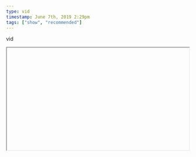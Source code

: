 ```yaml
---
type: vid
timestamp: June 7th, 2019 2:29pm
tags: ["show", "recommended"]
---
```

vid
<iframe width="500" height="281"  id="youtube_iframe" src="https://www.youtube.com/embed/kaPgQrw_Ywk[![thumbnail](http://i3.ytimg.com/vi//maxresdefault.jpg)](https://www.youtube.com/watch?v=)></iframe>                    
                                            
Last night I finally sat down and played a bit of <a href="https://www.gog.com/game/sanitarium" target="_blank">Sanitarium </a>for the first time.  I’ve never felt a strong need to play it because <a href="https://www.youtube.com/playlist[![thumbnail](http://i3.ytimg.com/vi//maxresdefault.jpg)](https://www.youtube.com/watch?v=)>Adkit2′s 2009 playthrough</a> is one of my favorite Let’s Plays and I've watched it through countless times, night after night.

It’s definitely an interesting experience 

feeling through the clunky hit boxes for myself 10 years later, and finding little details that I didn’t pay attention to in the Let’s Play.  Plus, after watching a pivotal scene play out so many times, those progress achievements feel pretty sweet.
 
                                                    
<small>source: https://saturdayxiii.tumblr.com/post/185435894049</small>
